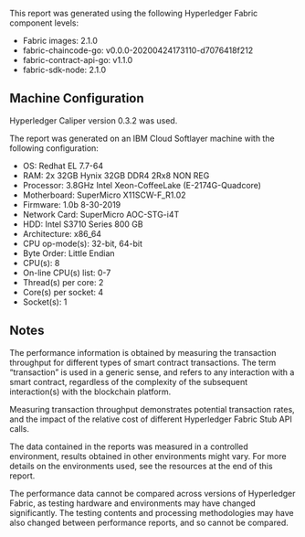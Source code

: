 This report was generated using the following Hyperledger Fabric component levels:

- Fabric images: 2.1.0
- fabric-chaincode-go: v0.0.0-20200424173110-d7076418f212
- fabric-contract-api-go: v1.1.0
- fabric-sdk-node: 2.1.0

## Machine Configuration

Hyperledger Caliper version 0.3.2 was used.

The report was generated on an IBM Cloud Softlayer machine with the following configuration:

 - OS: Redhat EL 7.7-64
 - RAM: 2x 32GB Hynix 32GB DDR4 2Rx8 NON REG
 - Processor: 3.8GHz Intel Xeon-CoffeeLake (E-2174G-Quadcore)
 - Motherboard: SuperMicro X11SCW-F_R1.02
 - Firmware: 1.0b 8-30-2019
 - Network Card: SuperMicro AOC-STG-i4T
 - HDD: Intel S3710 Series	800 GB
 - Architecture: x86_64
 - CPU op-mode(s): 32-bit, 64-bit
 - Byte Order: Little Endian
 - CPU(s): 8
 - On-line CPU(s) list: 0-7
 - Thread(s) per core: 2
 - Core(s) per socket: 4
 - Socket(s): 1

## Notes
The performance information is obtained by measuring the transaction throughput for different types of smart contract transactions. The term “transaction” is used in a generic sense, and refers to any interaction with a smart contract, regardless of the complexity of the subsequent interaction(s) with the blockchain platform.

Measuring transaction throughput demonstrates potential transaction rates, and the impact of the relative cost of different Hyperledger Fabric Stub API calls.

The data contained in the reports was measured in a controlled environment, results obtained in other environments might vary. For more details on the environments used, see the resources at the end of this report.

The performance data cannot be compared across versions of Hyperledger Fabric, as testing hardware and environments may have changed significantly. The testing contents and processing methodologies may have also changed between performance reports, and so cannot be compared.